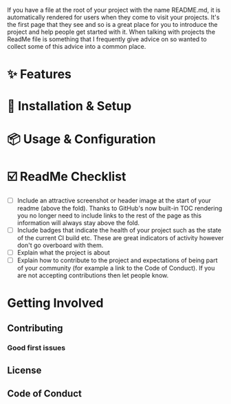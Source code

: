 
If you have a file at the root of your project with the name README.md, it is automatically rendered for users when they come to visit your projects. It's the first page that they see and so is a great place for you to introduce the project and help people get started with it. When talking with projects the ReadMe file is something that I frequently give advice on so wanted to collect some of this advice into a common place.

# ✨ Features

# 🔧 Installation & Setup

# 📦 Usage & Configuration

# ☑️ ReadMe Checklist

- [ ] Include an attractive screenshot or header image at the start of your readme (above the fold). Thanks to GitHub's now built-in TOC rendering you no longer need to include links to the rest of the page as this information will always stay above the fold.
- [ ] Include badges that indicate the health of your project such as the state of the current CI build etc. These are great indicators of activity however don't go overboard with them.
- [ ] Explain what the project is about
- [ ] Explain how to contribute to the project and expectations of being part of your community (for example a link to the Code of Conduct). If you are not accepting contributions then let people know.

# Getting Involved

## Contributing

### Good first issues

## License

## Code of Conduct
